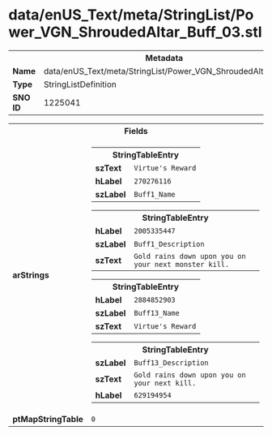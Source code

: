 <h1>data/enUS_Text/meta/StringList/Power_VGN_ShroudedAltar_Buff_03.stl</h1><table><tr><th colspan="100%">Metadata</th></tr><tr><td><b>Name</b></td><td>data/enUS_Text/meta/StringList/Power_VGN_ShroudedAltar_Buff_03.stl</td></tr><tr><td><b>Type</b></td><td>StringListDefinition</td></tr><tr><td><b>SNO ID</b></td><td>1225041</td></tr></table>

<table><tr><th colspan="100%">Fields</th></tr><tr><td><b>arStrings</b></td><td><table><tr><th colspan="100%">StringTableEntry</th></tr><tr><td><b>szText</b></td><td><code>Virtue's Reward</code></td></tr><tr><td><b>hLabel</b></td><td><code>270276116</code></td></tr><tr><td><b>szLabel</b></td><td><code>Buff1_Name</code></td></tr></table>


<table><tr><th colspan="100%">StringTableEntry</th></tr><tr><td><b>hLabel</b></td><td><code>2005335447</code></td></tr><tr><td><b>szLabel</b></td><td><code>Buff1_Description</code></td></tr><tr><td><b>szText</b></td><td><code>Gold rains down upon you on your next monster kill.</code></td></tr></table>


<table><tr><th colspan="100%">StringTableEntry</th></tr><tr><td><b>hLabel</b></td><td><code>2884852903</code></td></tr><tr><td><b>szLabel</b></td><td><code>Buff13_Name</code></td></tr><tr><td><b>szText</b></td><td><code>Virtue's Reward</code></td></tr></table>


<table><tr><th colspan="100%">StringTableEntry</th></tr><tr><td><b>szLabel</b></td><td><code>Buff13_Description</code></td></tr><tr><td><b>szText</b></td><td><code>Gold rains down upon you on your next kill.</code></td></tr><tr><td><b>hLabel</b></td><td><code>629194954</code></td></tr></table>


</td></tr><tr><td><b>ptMapStringTable</b></td><td><code>0</code></td></tr></table>

